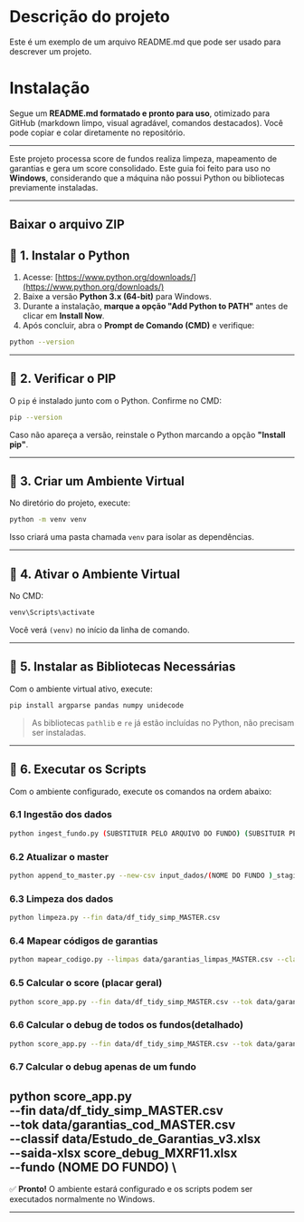 Descrição do projeto
====================
Este é um exemplo de um arquivo README.md que pode ser usado para descrever um projeto.

Instalação
====================
Segue um **README.md formatado e pronto para uso**, otimizado para GitHub (markdown limpo, visual agradável, comandos destacados).
Você pode copiar e colar diretamente no repositório.

---


Este projeto processa score  de fundos  realiza limpeza, mapeamento de garantias e gera um score consolidado.
Este guia foi feito para uso no **Windows**, considerando que a máquina não possui Python ou bibliotecas previamente instaladas.

---

## Baixar o arquivo ZIP 


## 📌 1. Instalar o Python

1. Acesse: [https://www.python.org/downloads/](https://www.python.org/downloads/)
2. Baixe a versão **Python 3.x (64-bit)** para Windows.
3. Durante a instalação, **marque a opção "Add Python to PATH"** antes de clicar em **Install Now**.
4. Após concluir, abra o **Prompt de Comando (CMD)** e verifique:

```bash
python --version
```

---

## 📌 2. Verificar o PIP

O `pip` é instalado junto com o Python. Confirme no CMD:

```bash
pip --version
```

Caso não apareça a versão, reinstale o Python marcando a opção **"Install pip"**.

---

## 📌 3. Criar um Ambiente Virtual

No diretório do projeto, execute:

```bash
python -m venv venv
```

Isso criará uma pasta chamada `venv` para isolar as dependências.

---

## 📌 4. Ativar o Ambiente Virtual

No CMD:

```bash
venv\Scripts\activate
```

Você verá `(venv)` no início da linha de comando.

---

## 📌 5. Instalar as Bibliotecas Necessárias

Com o ambiente virtual ativo, execute:

```bash
pip install argparse pandas numpy unidecode
```

> As bibliotecas `pathlib` e `re` já estão incluídas no Python, não precisam ser instaladas.

---

## 🚀 6. Executar os Scripts

Com o ambiente configurado, execute os comandos na ordem abaixo:

### 6.1 Ingestão dos dados

```bash
python ingest_fundo.py (SUBSTITUIR PELO ARQUIVO DO FUNDO) (SUBSITUIR PELO NOME DO FUNDO ) "(NOME DA PLANILHA QUE ESTA OS DADOS DO FUNDO NO EXCEL)" ( UM NUMERO ANTES  DA LINHA QUE COMEÇA OS DADOS) --outdir input_dados
```

### 6.2 Atualizar o master

```bash
python append_to_master.py --new-csv input_dados/(NOME DO FUNDO )_staging.csv --master data/df_tidy_simp_MASTER.csv --saida data/df_tidy_simp_MASTER.csv --replace-existing
```

### 6.3 Limpeza dos dados

```bash
python limpeza.py --fin data/df_tidy_simp_MASTER.csv
```

### 6.4 Mapear códigos de garantias

```bash
python mapear_codigo.py --limpas data/garantias_limpas_MASTER.csv --classif data/Estudo_de_Garantias_v3.xlsx --saida-csv data/garantias_cod_MASTER.csv --saida-csv data/garantias_limpas_MASTER.csv --saida-xlsx data/garantias_limpas_MASTER.xlsx
```

### 6.5 Calcular o score (placar geral)

```bash
python score_app.py --fin data/df_tidy_simp_MASTER.csv --tok data/garantias_cod_MASTER.csv --classif data/Estudo_de_Garantias_v3.xlsx --scores-only --saida-xlsx '' --scores-out-xlsx score_ALL_placar.xlsx --scores-out-stats
```

### 6.6 Calcular o debug de todos os fundos(detalhado)

```bash
python score_app.py --fin data/df_tidy_simp_MASTER.csv --tok data/garantias_cod_MASTER.csv --classif data/Estudo_de_Garantias_v3.xlsx --saida-xlsx score_garantia_MASTER_debug.xlsx
```
### 6.7 Calcular o debug apenas de um fundo

python score_app.py \
  --fin data/df_tidy_simp_MASTER.csv \
  --tok data/garantias_cod_MASTER.csv \
  --classif data/Estudo_de_Garantias_v3.xlsx \
  --saida-xlsx score_debug_MXRF11.xlsx \
  --fundo (NOME DO FUNDO) \
---
✅ **Pronto!** O ambiente estará configurado e os scripts podem ser executados normalmente no Windows.

---




